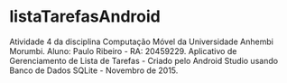 # listaTarefasAndroid

Atividade 4 da disciplina Computação Móvel da Universidade Anhembi Morumbi. Aluno: Paulo Ribeiro - RA: 20459229.
Aplicativo de Gerenciamento de Lista de Tarefas - Criado pelo Android Studio usando Banco de Dados SQLite - Novembro de 2015.

